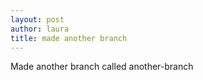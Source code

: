 ```yaml
---
layout: post
author: laura
title: made another branch
---
```


Made another branch called another-branch